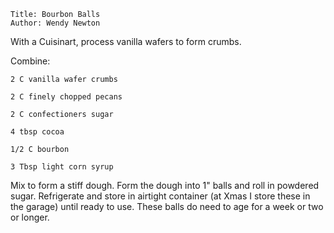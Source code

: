 ~~~ recipe-info
Title: Bourbon Balls
Author: Wendy Newton
~~~

With a Cuisinart, process vanilla wafers to form crumbs.

Combine:

~~~ recipe-ingredients
2 C vanilla wafer crumbs

2 C finely chopped pecans

2 C confectioners sugar

4 tbsp cocoa

1/2 C bourbon

3 Tbsp light corn syrup
~~~

Mix to form a stiff dough. Form the dough into 1" balls and roll in powdered sugar. Refrigerate and
store in airtight container (at Xmas I store these in the garage) until ready to use. These balls do
need to age for a week or two or longer.
